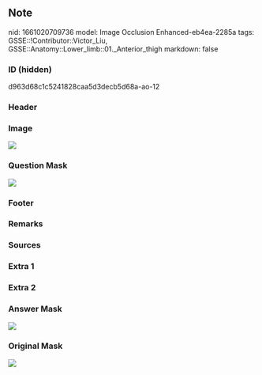 ## Note
nid: 1661020709736
model: Image Occlusion Enhanced-eb4ea-2285a
tags: GSSE::!Contributor::Victor_Liu, GSSE::Anatomy::Lower_limb::01._Anterior_thigh
markdown: false

### ID (hidden)
d963d68c1c5241828caa5d3decb5d68a-ao-12

### Header


### Image
<img src="tmpku6yw1w_.png">

### Question Mask
<img src="d963d68c1c5241828caa5d3decb5d68a-ao-12-Q.svg">

### Footer


### Remarks


### Sources


### Extra 1


### Extra 2


### Answer Mask
<img src="d963d68c1c5241828caa5d3decb5d68a-ao-12-A.svg">

### Original Mask
<img src="d963d68c1c5241828caa5d3decb5d68a-ao-O.svg">
